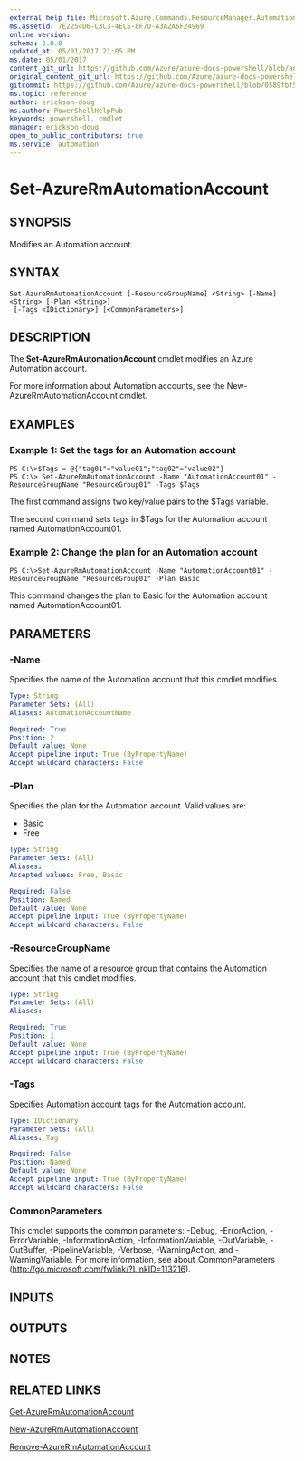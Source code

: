 ```yaml
---
external help file: Microsoft.Azure.Commands.ResourceManager.Automation.dll-Help.xml
ms.assetid: 7E2254D6-C3C3-4EC5-8F7D-A3A2A6F24969
online version:
schema: 2.0.0
updated_at: 05/01/2017 21:05 PM
ms.date: 05/01/2017
content_git_url: https://github.com/Azure/azure-docs-powershell/blob/anne2017/azureps-cmdlets-docs/ResourceManager/AzureRM.Automation/v1.0.12/Set-AzureRmAutomationAccount.md
original_content_git_url: https://github.com/Azure/azure-docs-powershell/blob/anne2017/azureps-cmdlets-docs/ResourceManager/AzureRM.Automation/v1.0.12/Set-AzureRmAutomationAccount.md
gitcommit: https://github.com/Azure/azure-docs-powershell/blob/0589fbf53d27e39e0cf445261d29c64fb0859d62
ms.topic: reference
author: erickson-doug
ms.author: PowerShellHelpPub
keywords: powershell, cmdlet
manager: erickson-doug
open_to_public_contributors: true
ms.service: automation
---
```


# Set-AzureRmAutomationAccount

## SYNOPSIS
Modifies an Automation account.

## SYNTAX

```
Set-AzureRmAutomationAccount [-ResourceGroupName] <String> [-Name] <String> [-Plan <String>]
 [-Tags <IDictionary>] [<CommonParameters>]
```

## DESCRIPTION
The **Set-AzureRmAutomationAccount** cmdlet modifies an Azure Automation account.

For more information about Automation accounts, see the New-AzureRmAutomationAccount cmdlet.

## EXAMPLES

### Example 1: Set the tags for an Automation account
```
PS C:\>$Tags = @{"tag01"="value01";"tag02"="value02"}
PS C:\> Set-AzureRmAutomationAccount -Name "AutomationAccount01" -ResourceGroupName "ResourceGroup01" -Tags $Tags
```

The first command assigns two key/value pairs to the $Tags variable.

The second command sets tags in $Tags for the Automation account named AutomationAccount01.

### Example 2: Change the plan for an Automation account
```
PS C:\>Set-AzureRmAutomationAccount -Name "AutomationAccount01" -ResourceGroupName "ResourceGroup01" -Plan Basic
```

This command changes the plan to Basic for the Automation account named AutomationAccount01.

## PARAMETERS

### -Name
Specifies the name of the Automation account that this cmdlet modifies.

```yaml
Type: String
Parameter Sets: (All)
Aliases: AutomationAccountName

Required: True
Position: 2
Default value: None
Accept pipeline input: True (ByPropertyName)
Accept wildcard characters: False
```

### -Plan
Specifies the plan for the Automation account.
Valid values are: 

- Basic 
- Free

```yaml
Type: String
Parameter Sets: (All)
Aliases: 
Accepted values: Free, Basic

Required: False
Position: Named
Default value: None
Accept pipeline input: True (ByPropertyName)
Accept wildcard characters: False
```

### -ResourceGroupName
Specifies the name of a resource group that contains the Automation account that this cmdlet modifies.

```yaml
Type: String
Parameter Sets: (All)
Aliases: 

Required: True
Position: 1
Default value: None
Accept pipeline input: True (ByPropertyName)
Accept wildcard characters: False
```

### -Tags
Specifies Automation account tags for the Automation account.

```yaml
Type: IDictionary
Parameter Sets: (All)
Aliases: Tag

Required: False
Position: Named
Default value: None
Accept pipeline input: True (ByPropertyName)
Accept wildcard characters: False
```

### CommonParameters
This cmdlet supports the common parameters: -Debug, -ErrorAction, -ErrorVariable, -InformationAction, -InformationVariable, -OutVariable, -OutBuffer, -PipelineVariable, -Verbose, -WarningAction, and -WarningVariable. For more information, see about_CommonParameters (http://go.microsoft.com/fwlink/?LinkID=113216).

## INPUTS

## OUTPUTS

## NOTES

## RELATED LINKS

[Get-AzureRmAutomationAccount](./Get-AzureRmAutomationAccount.md)

[New-AzureRmAutomationAccount](./New-AzureRmAutomationAccount.md)

[Remove-AzureRmAutomationAccount](./Remove-AzureRmAutomationAccount.md)


